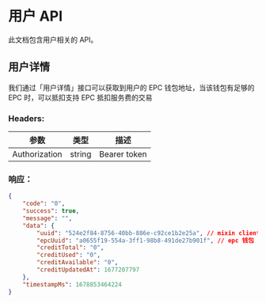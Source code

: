 # 用户 API

此文档包含用户相关的 API。

## 用户详情

<APIEndpoint method="GET" url="/users/me" />

我们通过「用户详情」接口可以获取到用户的 EPC 钱包地址，当该钱包有足够的 EPC 时，可以抵扣支持 EPC 抵扣服务费的交易

### Headers: 

| 参数 | 类型 | 描述 |
| -- | -- | -- |
| Authorization | string | Bearer token


### 响应：

````json
{
    "code": "0",
    "success": true,
    "message": "",
    "data": {
        "uuid": "524e2f84-8756-40bb-886e-c92ce1b2e25a", // mixin client_id
        "epcUuid": "a0655f19-554a-3ff1-98b8-491de27b901f", // epc 钱包 client_id
        "creditTotal": "0",
        "creditUsed": "0",
        "creditAvailable": "0",
        "creditUpdatedAt": 1677207797
    },
    "timestampMs": 1678853464224
}
````
